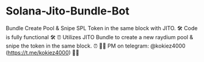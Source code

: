 # Solana-Jito-Bundle-Bot
Bundle Create Pool &amp; Snipe SPL Token in the same block with JITO.
🛠️ Code is fully functional 🛠️
⏰ Utilizes JITO Bundle to create a new raydium pool & snipe the token in the same block. ⏰
🧑‍💻 PM on telegram: @kokiez4000 (https://t.me/kokiez4000) 🧑‍💻
